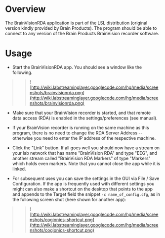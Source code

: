 # Overview #

The BrainVisionRDA application is part of the LSL distribution (original version kindly provided by Brain Products). The program should be able to connect to any version of the Brain Products BrainVision recorder software.

# Usage #
  * Start the BrainVisionRDA app. You should see a window like the following.
> > ![http://wiki.labstreaminglayer.googlecode.com/hg/media/screenshots/brainvisionrda.png](http://wiki.labstreaminglayer.googlecode.com/hg/media/screenshots/brainvisionrda.png)

  * Make sure that your BrainVision recorder is started, and that remote data access (RDA) is enabled in the settings/preferences (see manual).

  * If your BrainVision recorder is running on the same machine as this program, there is no need to change the RDA Server Address -- otherwise you need to enter the IP address of the respective machine.

  * Click the "Link" button. If all goes well you should now have a stream on your lab network that has name "BrainVision RDA" and type "EEG", and another stream called "BrainVision RDA Markers" of type "Markers" which holds even markers. Note that you cannot close the app while it is linked.

  * For subsequent uses you can save the settings in the GUI via File / Save Configuration. If the app is frequently used with different settings you might can also make a shortcut on the desktop that points to the app and appends to the Target field the snippet `-c name_of_config.cfg`, as in the following screen shot (here shown for another app):
> > ![http://wiki.labstreaminglayer.googlecode.com/hg/media/screenshots/cogionics-shortcut.png](http://wiki.labstreaminglayer.googlecode.com/hg/media/screenshots/cogionics-shortcut.png)